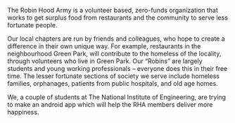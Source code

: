 The Robin Hood Army is a volunteer based, zero-funds organization that works to get surplus food from restaurants and the community to serve less fortunate people.

Our local chapters are run by friends and colleagues, who hope to create a difference in their own unique way. For example, restaurants in the neighbourhood Green Park, will contribute to the homeless of the locality, through volunteers who live in Green Park. Our “Robins” are largely students and young working professionals – everyone does this in their free time. The lesser fortunate sections of society we serve include homeless families, orphanages, patients from public hospitals, and old age homes.

We, a couple of students at The National Institute of Engineering, are trying to make an android app which will help the RHA members deliver more happiness.